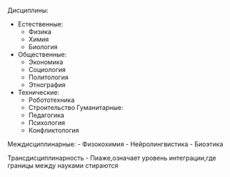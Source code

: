 Дисциплины:
- Естественные:
    - Физика
    - Химия
    - Биология
- Общественные:
     - Экономика
     - Социология
     - Политология
     - Этнография
- Технические:
    - Робототехника
    - Строительство
Гуманитарные:
    - Педагогика
    - Психология
    - Конфликтология

Междисциплинарные:
    - Физокохимия
    - Нейролингвистика
    - Биоэтика

Трансдисциплинарность - Пиаже,означает уровень интеграции,где границы между науками стираются